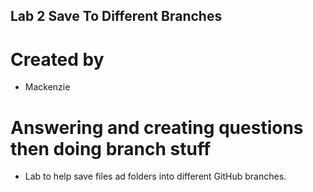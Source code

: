 ## Lab 2 Save To Different Branches
# Created by 
- Mackenzie
# Answering and creating questions then doing branch stuff
- Lab to help save files ad folders into different GitHub branches.
